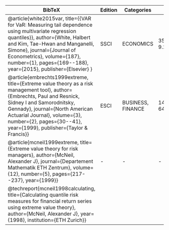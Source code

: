 | BibTeX | Edition | Categories | Rank | Citation | Keyword |
| --- | --- | --- | --- | --- | --- |
| @article{white2015var, title={{VAR for VaR: Measuring tail dependence using multivariate regression quantiles}}, author={White, Halbert and Kim, Tae-Hwan and Manganelli, Simone}, journal={Journal of Econometrics}, volume={187}, number={1}, pages={169--188}, year={2015}, publisher={Elsevier} } | SSCI | ECONOMICS | 35/380, 9.21% | 388 | Value at Risk |
| @article{embrechts1999extreme, title={Extreme value theory as a risk management tool}, author={Embrechts, Paul and Resnick, Sidney I and Samorodnitsky, Gennady}, journal={North American Actuarial Journal}, volume={3}, number={2}, pages={30--41}, year={1999}, publisher={Taylor \& Francis}} | ESCI | BUSINESS, FINANCE | 142/221, 64.25% | 738 | EVT |
| @article{mcneil1999extreme, title={Extreme value theory for risk managers}, author={McNeil, Alexander J}, journal={Departement Mathematik ETH Zentrum}, volume={12}, number={5}, pages={217--237}, year={1999}} | - | - | - | 632 | EVT |
| @techreport{mcneil1998calculating, title={Calculating quantile risk measures for financial return series using extreme value theory}, author={McNeil, Alexander J}, year={1998}, institution={ETH Zurich}} | ||| 159 | EVT |
